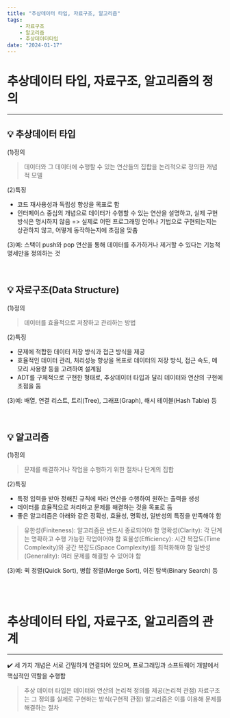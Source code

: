 ```yaml
---
title: "추상데이터 타입, 자료구조, 알고리즘"
tags:
    - 자료구조
    - 알고리즘
    - 추상데이터타입
date: "2024-01-17"
---
```


# 추상데이터 타입, 자료구조, 알고리즘의 정의
---
## 💡 추상데이터 타입
(1)정의
> 데이터와 그 데이터에 수행할 수 있는 연산들의 집합을 논리적으로 정의한 개념적 모델

(2)특징
- 코드 재사용성과 독립성 향상을 목표로 함
- 인터페이스 중심의 개념으로 데이터가 수행할 수 있는 연산을 설명하고, 실제 구현방식은 명시하지 않음
    => 실제로 어떤 프로그래밍 언어나 기법으로 구현되는지는 상관하지 않고, 어떻게 동작하는지에 초점을 맞춤

(3)예: 스택이 push와 pop 연산을 통해 데이터를 추가하거나 제거할 수 있다는 기능적 명세만을 정의하는 것

<br>

## 💡 자료구조(Data Structure) 
(1)정의
> 데이터를 효율적으로 저장하고 관리하는 방법

(2)특징
- 문제에 적합한 데이터 저장 방식과 접근 방식을 제공
- 효율적인 데이터 관리, 처리성능 향상을 목표로 데이터의 저장 방식, 접근 속도, 메모리 사용량 등을 고려하여 설계됨
- ADT를 구체적으로 구현한 형태로, 추상데이터 타입과 달리 데이터와 연산의 구현에 초점을 둠

(3)예: 배열, 연결 리스트, 트리(Tree), 그래프(Graph), 해시 테이블(Hash Table) 등

<br>

## 💡 알고리즘
(1)정의
> 문제를 해결하거나 작업을 수행하기 위한 절차나 단계의 집합

(2)특징
- 특정 입력을 받아 정해진 규칙에 따라 연산을 수행하여 원하는 출력을 생성
- 데이터를 효율적으로 처리하고 문제를 해결하는 것을 목표로 둠
- 좋은 알고리즘은 아래와 같은 정확성, 효율성, 명확성, 일반성의 특징을 만족해야 함
> 유한성(Finiteness): 알고리즘은 반드시 종료되어야 함
명확성(Clarity): 각 단계는 명확하고 수행 가능한 작업이어야 함
효율성(Efficiency): 시간 복잡도(Time Complexity)와 공간 복잡도(Space Complexity)를 최적화해야 함
일반성(Generality): 여러 문제를 해결할 수 있어야 함

(3)예: 퀵 정렬(Quick Sort), 병합 정렬(Merge Sort), 이진 탐색(Binary Search) 등

<br>
<br>



# 추상데이터 타입, 자료구조, 알고리즘의 관계
---

✔️ 세 가지 개념은 서로 긴밀하게 연결되어 있으며, 프로그래밍과 소프트웨어 개발에서 핵심적인 역할을 수행함
> 추상 데이터 타입은 데이터와 연산의 논리적 정의를 제공(논리적 관점)
자료구조는 그 정의를 실제로 구현하는 방식(구현적 관점)
알고리즘은 이를 이용해 문제를 해결하는 절차

